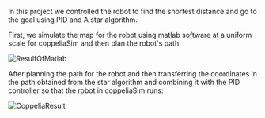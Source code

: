 In this project we controlled the robot to find the shortest distance and go to the goal using PID and A star algorithm.

First, we simulate the map for the robot using matlab software at a uniform scale for coppeliaSim and then plan the robot's path:

![ResulfOfMatlab](https://github.com/TranH1eu/RobotControlByUsingAstarAndPID/assets/100560535/fd6f1f1f-f6a7-4e5a-a2f4-ba00b79f0445)



After planning the path for the robot and then transferring the coordinates in the path obtained from the star algorithm and combining it with the PID controller so that the robot in coppeliaSim runs:



![CoppeliaResult](https://github.com/TranH1eu/RobotControlByUsingAstarAndPID/assets/100560535/6168416c-b6d2-4685-b398-49189bf30403)
